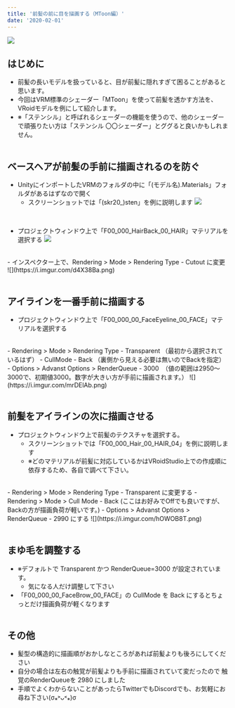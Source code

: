 ```yaml
---
title: '前髪の前に目を描画する（MToon編）'
date: '2020-02-01'
---
```


![](https://i.imgur.com/lpLVi29.png)

## はじめに
- 前髪の長いモデルを扱っていると、目が前髪に隠れすぎて困ることがあると思います。
- 今回はVRM標準のシェーダー「MToon」を使って前髪を透かす方法を、VRoidモデルを例にして紹介します。
- ※「ステンシル」と呼ばれるシェーダーの機能を使うので、他のシェーダーで頑張りたい方は「ステンシル 〇〇シェーダー」とググると良いかもしれません。
<br><br>


## ベースヘアが前髪の手前に描画されるのを防ぐ
- UnityにインポートしたVRMのフォルダの中に「(モデル名).Materials」フォルダがあるはずなので開く
    - スクリーンショットでは「(skr20_)sten」を例に説明します
![](https://i.imgur.com/LmNohJy.png)
<br>

- プロジェクトウィンドウ上で「F00_000_HairBack_00_HAIR」マテリアルを選択する
![](https://i.imgur.com/jH9Cgdd.png)
<br>
- インスペクター上で、Rendering > Mode > Rendering Type
     - Cutout に変更
![](https://i.imgur.com/d4X38Ba.png)
<br><br>


## アイラインを一番手前に描画する
- プロジェクトウィンドウ上で「F00_000_00_FaceEyeline_00_FACE」マテリアルを選択する
<br>
- Rendering > Mode > Rendering Type
    - Transparent （最初から選択されているはず）
- CullMode
    - Back （裏側から見える必要は無いのでBackを指定）
- Options > Advanst Options > RenderQueue
    - 3000　（値の範囲は2950～3000で、初期値3000。数字が大きい方が手前に描画されます。）
![](https://i.imgur.com/mrDElAb.png)
<br><br>


## 前髪をアイラインの次に描画させる
- プロジェクトウィンドウ上で前髪のテクスチャを選択する。
    - スクリーンショットでは「F00_000_Hair_00_HAIR_04」を例に説明します
    - ※どのマテリアルが前髪に対応しているかはVRoidStudio上での作成順に依存するため、各自で調べて下さい。
<br>
- Rendering > Mode > Rendering Type
    - Transparent に変更する
- Rendering > Mode > Cull Mode
    - Back (ここはお好みでOffでも良いですが、Backの方が描画負荷が軽いです。)
- Options > Advanst Options > RenderQueue
    - 2990 にする
![](https://i.imgur.com/hOWOB8T.png)
<br><br>


## まゆ毛を調整する
- ※デフォルトで Transparent かつ RenderQueue=3000 が設定されています。
    - 気になる人だけ調整して下さい
- 「F00_000_00_FaceBrow_00_FACE」の CullMode を Back にするとちょっとだけ描画負荷が軽くなります
<br><br>


## その他
- 髪型の構造的に描画順がおかしなところがあれば前髪よりも後ろにしてください
- 自分の場合は左右の触覚が前髪よりも手前に描画されていて変だったので 触覚のRenderQueueを 2980 にしました
- 手順でよくわからないことがあったらTwitterでもDiscordでも、お気軽にお尋ね下さい(σ⁎˃ᴗ˂⁎)σ

